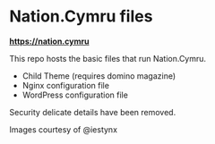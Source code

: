 # Nation.Cymru files

**https://nation.cymru**

This repo hosts the basic files that run Nation.Cymru. 

* Child Theme (requires domino magazine)
* Nginx configuration file 
* WordPress configuration file

Security delicate details have been removed. 

Images courtesy of @iestynx



